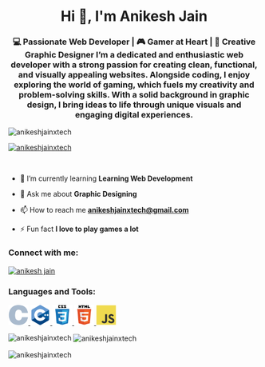 <h1 align="center">Hi 👋, I'm Anikesh Jain</h1>
<h3 align="center">💻 Passionate Web Developer | 🎮 Gamer at Heart | 🎨 Creative Graphic Designer I’m a dedicated and enthusiastic web developer with a strong passion for creating clean, functional, and visually appealing websites. Alongside coding, I enjoy exploring the world of gaming, which fuels my creativity and problem-solving skills. With a solid background in graphic design, I bring ideas to life through unique visuals and engaging digital experiences.</h3>

<p align="left"> <img src="https://komarev.com/ghpvc/?username=anikeshjainxtech&label=Profile%20views&color=0e75b6&style=flat" alt="anikeshjainxtech" /> </p>

<p align="left"> <a href="https://github.com/ryo-ma/github-profile-trophy"><img src="https://github-profile-trophy.vercel.app/?username=anikeshjainxtech" alt="anikeshjainxtech" /></a> </p>

<p align="left"> <a href="https://twitter.com/" target="blank"><img src="https://img.shields.io/twitter/follow/?logo=twitter&style=for-the-badge" alt="" /></a> </p>

- 🌱 I’m currently learning **Learning Web Development**

- 💬 Ask me about **Graphic Designing**

- 📫 How to reach me **anikeshjainxtech@gmail.com**

- ⚡ Fun fact **I love to play games a lot**

<h3 align="left">Connect with me:</h3>
<p align="left">
<a href="https://linkedin.com/in/anikesh jain" target="blank"><img align="center" src="https://raw.githubusercontent.com/rahuldkjain/github-profile-readme-generator/master/src/images/icons/Social/linked-in-alt.svg" alt="anikesh jain" height="30" width="40" /></a>
</p>

<h3 align="left">Languages and Tools:</h3>
<p align="left"> <a href="https://www.cprogramming.com/" target="_blank" rel="noreferrer"> <img src="https://raw.githubusercontent.com/devicons/devicon/master/icons/c/c-original.svg" alt="c" width="40" height="40"/> </a> <a href="https://www.w3schools.com/cpp/" target="_blank" rel="noreferrer"> <img src="https://raw.githubusercontent.com/devicons/devicon/master/icons/cplusplus/cplusplus-original.svg" alt="cplusplus" width="40" height="40"/> </a> <a href="https://www.w3schools.com/css/" target="_blank" rel="noreferrer"> <img src="https://raw.githubusercontent.com/devicons/devicon/master/icons/css3/css3-original-wordmark.svg" alt="css3" width="40" height="40"/> </a> <a href="https://www.w3.org/html/" target="_blank" rel="noreferrer"> <img src="https://raw.githubusercontent.com/devicons/devicon/master/icons/html5/html5-original-wordmark.svg" alt="html5" width="40" height="40"/> </a> <a href="https://developer.mozilla.org/en-US/docs/Web/JavaScript" target="_blank" rel="noreferrer"> <img src="https://raw.githubusercontent.com/devicons/devicon/master/icons/javascript/javascript-original.svg" alt="javascript" width="40" height="40"/> </a> </p>
 
<p><img align="left" src="https://github-readme-stats.vercel.app/api/top-langs?username=anikeshjainxtech&show_icons=true&locale=en&layout=compact" alt="anikeshjainxtech" /></p>

<p>&nbsp;<img align="center" src="https://github-readme-stats.vercel.app/api?username=anikeshjainxtech&show_icons=true&locale=en" alt="anikeshjainxtech" /></p>

<p><img align="center" src="https://github-readme-streak-stats.herokuapp.com/?user=anikeshjainxtech&" alt="anikeshjainxtech" /></p>
